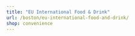```yaml
---
title: "EU International Food & Drink"
url: /boston/eu-international-food-and-drink/
shop: convenience
---
```

